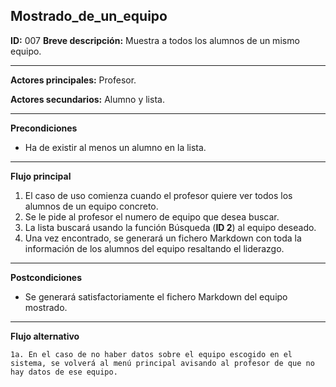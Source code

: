  ## Mostrado_de_un_equipo
 
**ID:** 007 
**Breve descripción:** Muestra a todos los alumnos de un mismo equipo.

___

**Actores principales:** Profesor.

**Actores secundarios:** Alumno y lista.
___

**Precondiciones**
   
   * Ha de existir al menos un alumno en la lista.
___

**Flujo principal**
  
  1. El caso de uso comienza cuando el profesor quiere ver todos los alumnos de un equipo concreto.
  2. Se le pide al profesor el numero de equipo que desea buscar.
  3. La lista buscará usando la función Búsqueda (**ID 2**) al equipo deseado.
  4. Una vez encontrado, se generará un fichero Markdown con toda la información de los alumnos del equipo resaltando el liderazgo.
  
___
**Postcondiciones**
  
  * Se generará satisfactoriamente el fichero Markdown del equipo mostrado.

___
   
**Flujo alternativo**
  
    1a. En el caso de no haber datos sobre el equipo escogido en el sistema, se volverá al menú principal avisando al profesor de que no hay datos de ese equipo.
  
